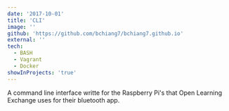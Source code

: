 ```yaml
---
date: '2017-10-01'
title: 'CLI'
image: ''
github: 'https://github.com/bchiang7/bchiang7.github.io'
external: ''
tech:
  - BASH
  - Vagrant
  - Docker
showInProjects: 'true'
---
```


A command line interface writte for the Raspberry Pi's that Open Learning Exchange uses for their bluetooth app.
